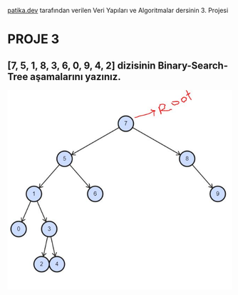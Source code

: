 [patika.dev](https://patika.dev) tarafından verilen Veri Yapıları ve Algoritmalar dersinin 3. Projesi

# PROJE 3

## [7, 5, 1, 8, 3, 6, 0, 9, 4, 2] dizisinin Binary-Search-Tree aşamalarını yazınız.


![Verilen Dizi İçin Binary-Search-Tree](binarysearchtree.jpg)